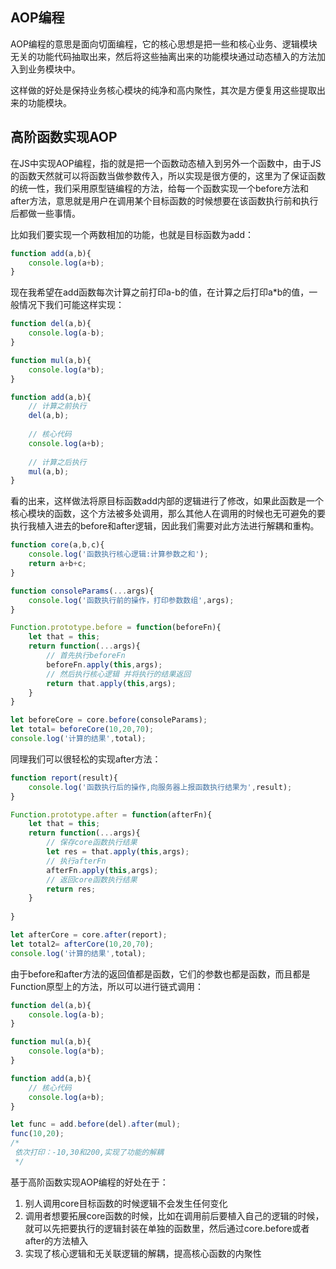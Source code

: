 ## AOP编程
 AOP编程的意思是面向切面编程，它的核心思想是把一些和核心业务、逻辑模块无关的功能代码抽取出来，然后将这些抽离出来的功能模块通过动态植入的方法加入到业务模块中。
 
 这样做的好处是保持业务核心模块的纯净和高内聚性，其次是方便复用这些提取出来的功能模块。
 
 ## 高阶函数实现AOP
在JS中实现AOP编程，指的就是把一个函数动态植入到另外一个函数中，由于JS的函数天然就可以将函数当做参数传入，所以实现是很方便的，这里为了保证函数的统一性，我们采用原型链编程的方法，给每一个函数实现一个before方法和after方法，意思就是用户在调用某个目标函数的时候想要在该函数执行前和执行后都做一些事情。

比如我们要实现一个两数相加的功能，也就是目标函数为add：
```js
function add(a,b){
	console.log(a+b);
}
```
现在我希望在add函数每次计算之前打印a-b的值，在计算之后打印a*b的值，一般情况下我们可能这样实现：
```js
function del(a,b){
	console.log(a-b);
}

function mul(a,b){
	console.log(a*b);
}

function add(a,b){
	// 计算之前执行
	del(a,b);
	
	// 核心代码
	console.log(a+b);
	
	// 计算之后执行
	mul(a,b);
}
```
看的出来，这样做法将原目标函数add内部的逻辑进行了修改，如果此函数是一个核心模块的函数，这个方法被多处调用，那么其他人在调用的时候也无可避免的要执行我植入进去的before和after逻辑，因此我们需要对此方法进行解耦和重构。

```js
function core(a,b,c){
	console.log('函数执行核心逻辑:计算参数之和');
	return a+b+c;
}

function consoleParams(...args){
	console.log('函数执行前的操作，打印参数数组',args);
}

Function.prototype.before = function(beforeFn){
	let that = this;
	return function(...args){
		// 首先执行beforeFn
		beforeFn.apply(this,args);
		// 然后执行核心逻辑 并将执行的结果返回
		return that.apply(this,args);
	}
}

let beforeCore = core.before(consoleParams);
let total= beforeCore(10,20,70);
console.log('计算的结果',total);

```

同理我们可以很轻松的实现after方法：
```js
function report(result){
	console.log('函数执行后的操作,向服务器上报函数执行结果为',result);
}

Function.prototype.after = function(afterFn){
	let that = this;
	return function(...args){
		// 保存core函数执行结果
		let res = that.apply(this,args);
		// 执行afterFn
		afterFn.apply(this,args);
		// 返回core函数执行结果
		return res;
	}
	
}

let afterCore = core.after(report);
let total2= afterCore(10,20,70);
console.log('计算的结果',total);
```

由于before和after方法的返回值都是函数，它们的参数也都是函数，而且都是Function原型上的方法，所以可以进行链式调用：
```js
function del(a,b){
	console.log(a-b);
}

function mul(a,b){
	console.log(a*b);
}

function add(a,b){
	// 核心代码
	console.log(a+b);
}

let func = add.before(del).after(mul);
func(10,20);
/* 
 依次打印：-10,30和200,实现了功能的解耦
 */

```

基于高阶函数实现AOP编程的好处在于：
1. 别人调用core目标函数的时候逻辑不会发生任何变化
2. 调用者想要拓展core函数的时候，比如在调用前后要植入自己的逻辑的时候，就可以先把要执行的逻辑封装在单独的函数里，然后通过core.before或者after的方法植入
3. 实现了核心逻辑和无关联逻辑的解耦，提高核心函数的内聚性